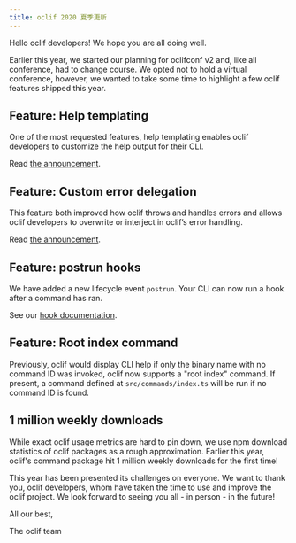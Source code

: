 ```yaml
---
title: oclif 2020 夏季更新
---
```


Hello oclif developers! We hope you are all doing well.

Earlier this year, we started our planning for oclifconf v2 and, like all conference, had to change course. We opted not to hold a virtual conference, however, we wanted to take some time to highlight a few oclif features shipped this year.

## Feature: Help templating

One of the most requested features, help templating enables oclif developers to customize the help output for their CLI.

Read [the announcement](/blog/2020/05/05/introducing-custom-help-classes).

## Feature: Custom error delegation

This feature both improved how oclif throws and handles errors and allows oclif developers to overwrite or interject in oclif’s error handling.

Read [the announcement](/blog/2020/07/01/pretty-printable-errors).

## Feature: postrun hooks

We have added a new lifecycle event `postrun`. Your CLI can now run a hook after a command has ran.

See our [hook documentation](/docs/hooks).

## Feature: Root index command

Previously, oclif would display CLI help if only the binary name with no command ID was invoked, oclif now supports a "root index" command. If present, a command defined at `src/commands/index.ts` will be run if no command ID is found.

## 1 million weekly downloads

While exact oclif usage metrics are hard to pin down, we use npm download statistics of oclif packages as a rough approximation. Earlier this year, oclif's command package hit 1 million weekly downloads for the first time!


This year has been presented its challenges on everyone. We want to thank you, oclif developers, whom have taken the time to use and improve the oclif project. We look forward to seeing you all - in person - in the future!

All our best,

The oclif team
